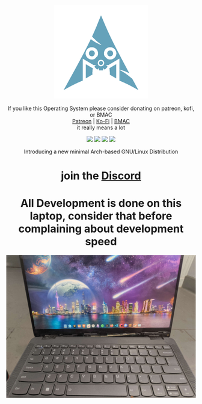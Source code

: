 <p align="center">
<a href="https://axyl.org" target="_blank"><img src="archiso/airootfs/usr/share/axyl.png" width="250px" height="auto"/></a>
</p>

<div align="center">
    If you like this Operating System please consider donating on patreon, kofi, or BMAC
    <br>
    <a href="https://patreon.com/awfixer">Patreon</a> | <a href="https://ko-fi.com/awfixer">Ko-Fi</a> | <a href="https://buymeacoffee.com/austinware">BMAC</a>
    <br>
    it really means a lot

</div>

<p align="center">
  <img src="https://img.shields.io/badge/Maintained%3F-Yes-Green?style=flat-square">
  <img src="https://img.shields.io/github/downloads/awfixer/axylos-iso/total?label=downloads&logo=github&color=blue&style=flat-square">
  <img src="https://img.shields.io/github/stars/awfixer/axylos-iso?style=flat-square">
  <img src="https://img.shields.io/github/issues/awfixer/axylos-iso?color=violet&style=flat-square">
</p>

<p align="center">
Introducing a new minimal Arch-based GNU/Linux Distribution
</p>

<h1 align="center">join the <a href="https://discord.awfixer.me">Discord</a></h1>

<h1 align="center"> All Development is done on this laptop, consider that before complaining about development speed </h1>

<div align="center">
    <a href="https://coff.ee/awfixer"><img src=./IMG_20250614_171104955.jpg></a>
</div>
